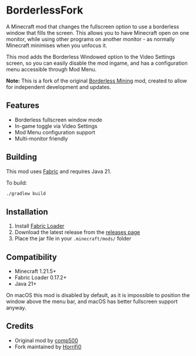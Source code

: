 # BorderlessFork
A Minecraft mod that changes the fullscreen option to use a borderless window that fills the screen. This allows you to have Minecraft open on one monitor, while using other programs on another monitor - as normally Minecraft minimises when you unfocus it.

This mod adds the Borderless Windowed option to the Video Settings screen, so you can easily disable the mod ingame, and has a configuration menu accessible through Mod Menu.

**Note:** This is a fork of the original [Borderless Mining](https://github.com/comp500/BorderlessMining) mod, created to allow for independent development and updates.

## Features
- Borderless fullscreen window mode
- In-game toggle via Video Settings
- Mod Menu configuration support
- Multi-monitor friendly

## Building
This mod uses [Fabric](https://fabricmc.net/) and requires Java 21.

To build:
```bash
./gradlew build
```

## Installation
1. Install [Fabric Loader](https://fabricmc.net/use/)
2. Download the latest release from the [releases page](https://github.com/Horrifi0/BorderlessFork/releases)
3. Place the jar file in your `.minecraft/mods/` folder

## Compatibility
- Minecraft 1.21.5+
- Fabric Loader 0.17.2+
- Java 21+

On macOS this mod is disabled by default, as it is impossible to position the window above the menu bar, and macOS has better fullscreen support anyway.

## Credits
- Original mod by [comp500](https://github.com/comp500)
- Fork maintained by [Horrifi0](https://github.com/Horrifi0)